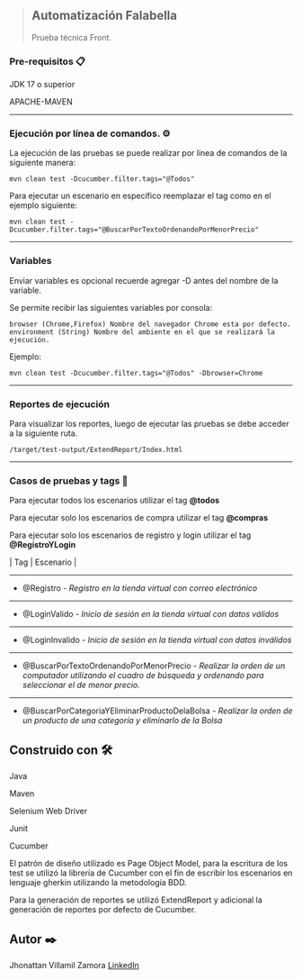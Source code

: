 > ## Automatización Falabella
>
> Prueba técnica Front.


### Pre-requisitos 📋

JDK 17 o superior

APACHE-MAVEN
- - -
### Ejecución por línea de comandos.  ⚙️

La ejecución de las pruebas se puede realizar por línea de comandos de la siguiente manera:

```
mvn clean test -Dcucumber.filter.tags="@Todos"
```

Para ejecutar un escenario en específico reemplazar el tag como en el ejemplo siguiente:

```
mvn clean test -Dcucumber.filter.tags="@BuscarPorTextoOrdenandoPorMenorPrecio"
```
- - -
### Variables

Enviar variables es opcional recuerde agregar -D antes del nombre de la variable.

Se permite recibir las siguientes variables por consola:

```
browser (Chrome,Firefox) Nombre del navegador Chrome esta por defecto.
environment (String) Nombre del ambiente en el que se realizará la ejecución.
```
Ejemplo:

```
mvn clean test -Dcucumber.filter.tags="@Todos" -Dbrowser=Chrome
```
- - -
### Reportes de ejecución

Para visualizar los reportes, luego de ejecutar las pruebas se debe acceder a la siguiente ruta.

```
/target/test-output/ExtendReport/Index.html
```
- - -

### Casos de pruebas y tags 🔩

Para ejecutar todos los escenarios utilizar el tag **@todos**

Para ejecutar solo los escenarios de compra utilizar el tag **@compras**

Para ejecutar solo los escenarios de registro y login utilizar el tag **@RegistroYLogin**



| Tag | Escenario |
- - -
* @Registro - _Registro en la tienda virtual con correo electrónico_
- - -
* @LoginValido - _Inicio de sesión en la tienda virtual con datos válidos_
- - -
* @LoginInvalido - _Inicio de sesión en la tienda virtual con datos inválidos_
- - -
* @BuscarPorTextoOrdenandoPorMenorPrecio - _Realizar la orden de un computador utilizando el cuadro de búsqueda y ordenando para seleccionar el de menor precio._
- - -
* @BuscarPorCategoriaYEliminarProductoDelaBolsa - _Realizar la orden de un producto de una categoría y eliminarlo de la Bolsa_


## Construido con 🛠️

Java

Maven

Selenium Web Driver

Junit

Cucumber

El patrón de diseño utilizado es Page Object Model, para la escritura de los test se utilizó la librería de Cucumber con el fin de escribir los escenarios en lenguaje gherkin utilizando la metodología BDD.

Para la generación de reportes se utilizó ExtendReport y adicional la generación de reportes por defecto de Cucumber.


## Autor ✒️

Jhonattan Villamil Zamora
[LinkedIn](https://www.linkedin.com/in/jhonattanviza/)
